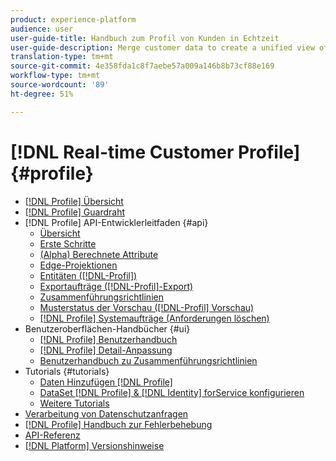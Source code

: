 ```yaml
---
product: experience-platform
audience: user
user-guide-title: Handbuch zum Profil von Kunden in Echtzeit
user-guide-description: Merge customer data to create a unified view of customer interactions across channels.
translation-type: tm+mt
source-git-commit: 4e358fda1c8f7aebe57a009a146b8b73cf88e169
workflow-type: tm+mt
source-wordcount: '89'
ht-degree: 51%

---
```



# [!DNL Real-time Customer Profile] {#profile}

* [[!DNL Profile] Übersicht](home.md)
* [[!DNL Profile] Guardraht](guardrails.md)
* [!DNL Profile] API-Entwicklerleitfaden {#api}
   * [Übersicht](api/overview.md)
   * [Erste Schritte](api/getting-started.md)
   * [(Alpha) Berechnete Attribute](api/computed-attributes.md)
   * [Edge-Projektionen](api/edge-projections.md)
   * [Entitäten ([!DNL-Profil])](api/entities.md)
   * [Exportaufträge ([!DNL-Profil]-Export)](api/export-jobs.md)
   * [Zusammenführungsrichtlinien](api/merge-policies.md)
   * [Musterstatus der Vorschau ([!DNL-Profil] Vorschau)](api/preview-sample-status.md)
   * [[!DNL Profile] Systemaufträge (Anforderungen löschen)](api/profile-system-jobs.md)
* Benutzeroberflächen-Handbücher {#ui}
   * [[!DNL Profile] Benutzerhandbuch](ui/user-guide.md)
   * [[!DNL Profile] Detail-Anpassung](ui/profile-customization.md)
   * [Benutzerhandbuch zu Zusammenführungsrichtlinien](ui/merge-policies.md)
* Tutorials {#tutorials}
   * [Daten Hinzufügen [!DNL Profile]](tutorials/add-profile-data.md)
   * [DataSet [!DNL Profile] & [!DNL Identity] forService konfigurieren](tutorials/dataset-configuration.md)
   * [Weitere Tutorials](https://docs.adobe.com/content/help/de-DE/experience-platform/tutorials/home.html)
* [Verarbeitung von Datenschutzanfragen](privacy.md)
* [[!DNL Profile] Handbuch zur Fehlerbehebung](troubleshooting.md)
* [API-Referenz](https://www.adobe.io/apis/experienceplatform/home/api-reference.html#!acpdr/swagger-specs/real-time-customer-profile.yaml)
* [[!DNL Platform] Versionshinweise](https://docs.adobe.com/content/help/de-DE/experience-platform/release-notes/latest.html)